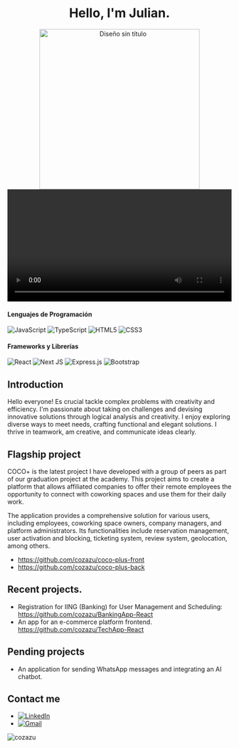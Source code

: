 <h1 align="center">Hello, I'm Julian.</h1>

<div align="center">
  <a href="https://ossinsight.io">
    <img src="https://github.com/cozazu/cozazu/assets/144566319/a2eaf144-08e0-4495-bb78-63fb6f68bb11" height="360" alt="Diseño sin título">
  </a>
  <video width="100%" height="auto" controls>
    <source src="https://www.veed.io/view/42527edd-e6a2-440e-8af3-8aa5c9fac612?panel=share" type="video/mp4">
  </video>
</div>

#### Lenguajes de Programación
![JavaScript](https://img.shields.io/badge/javascript-%23323330.svg?style=flat&logo=javascript&logoColor=%23F7DF1E)
![TypeScript](https://img.shields.io/badge/typescript-%23007ACC.svg?style=flat&logo=typescript&logoColor=white)
![HTML5](https://img.shields.io/badge/html5-%23E34F26.svg?style=flat&logo=html5&logoColor=white)
![CSS3](https://img.shields.io/badge/css3-%231572B6.svg?style=flat&logo=css3&logoColor=white)

#### Frameworks y Librerías
![React](https://img.shields.io/badge/react-%2320232a.svg?style=flat&logo=react&logoColor=%2361DAFB)
![Next JS](https://img.shields.io/badge/Next-black?style=flat&logo=next.js&logoColor=white)
![Express.js](https://img.shields.io/badge/express.js-%23404d59.svg?style=flat&logo=express&logoColor=%2361DAFB)
![Bootstrap](https://img.shields.io/badge/bootstrap-%23563D7C.svg?style=flat&logo=bootstrap&logoColor=white)

## Introduction

Hello everyone! Es crucial tackle complex problems with creativity and efficiency. I'm passionate about taking on challenges and devising innovative solutions through logical analysis and creativity. I enjoy exploring diverse ways to meet needs, crafting functional and elegant solutions. I thrive in teamwork, am creative, and communicate ideas clearly.

## Flagship project 
COCO+ is the latest project I have developed with a group of peers as part of our graduation project at the academy. This project aims to create a platform that allows affiliated companies to offer their remote employees the opportunity to connect with coworking spaces and use them for their daily work.

The application provides a comprehensive solution for various users, including employees, coworking space owners, company managers, and platform administrators. Its functionalities include reservation management, user activation and blocking, ticketing system, review system, geolocation, among others.

- <a href="coco-plus-front" target="_blank">https://github.com/cozazu/coco-plus-front </a>
- <a href="coco-plus-back" target="_blank">https://github.com/cozazu/coco-plus-back </a>


## Recent projects.
- Registration for IING (Banking) for User Management and Scheduling: <a href="https://github.com/cozazu/BankingApp-React" target="_blank">https://github.com/cozazu/BankingApp-React </a>
- An app for an e-commerce platform frontend. <a>https://github.com/cozazu/TechApp-React </a>

## Pending projects
- An application for sending WhatsApp messages and integrating an AI chatbot.

## Contact me
- [![LinkedIn](https://img.shields.io/badge/LinkedIn-%230077B5.svg?logo=linkedin&logoColor=white)](https://www.linkedin.com/in/juli%C3%A1n-aranzazu-95837a207/)
- [![Gmail](https://img.shields.io/badge/Gmail-D14836?style=flat&logo=gmail&logoColor=white)](mailto:aranzazuarcila@gmail.com)
  
<p><img align="left" src="https://github-readme-stats.vercel.app/api/top-langs?username=cozazu&show_icons=true&theme=dark&locale=es&layout=compact" alt="cozazu" /></p>


